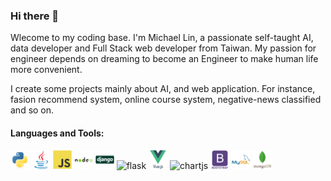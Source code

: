 ### Hi there 👋



Wlecome to my coding base. I'm Michael Lin, a passionate self-taught AI, data developer and Full Stack web developer from Taiwan. My passion for engineer depends on dreaming to become an Engineer to make human life more convenient.

I create some projects mainly about AI, and web application. For instance, fasion recommend system, online course system, negative-news classified and so on.

#### Languages and Tools:
 <div style="display:inline;">
 <img src="https://raw.githubusercontent.com/devicons/devicon/master/icons/python/python-original.svg" alt="python" width="30" height="30"/>
 <img src="https://raw.githubusercontent.com/devicons/devicon/master/icons/java/java-original.svg" alt="java" width="30" height="30"/> 
 <img src="https://raw.githubusercontent.com/devicons/devicon/master/icons/javascript/javascript-original.svg" alt="javascript" width="30" height="30"/> 
 <img src="https://raw.githubusercontent.com/devicons/devicon/master/icons/nodejs/nodejs-original-wordmark.svg" alt="nodejs" width="30" height="30"/>
 <img src="https://raw.githubusercontent.com/devicons/devicon/master/icons/django/django-original.svg" alt="django" width="30" height="30"/> 
 <img src="https://www.vectorlogo.zone/logos/pocoo_flask/pocoo_flask-icon.svg" alt="flask" width="30" height="30"/>
 <img src="https://raw.githubusercontent.com/devicons/devicon/master/icons/vuejs/vuejs-original-wordmark.svg" alt="vuejs" width="30" height="30"/> 
 <img src="https://www.chartjs.org/media/logo-title.svg" alt="chartjs" width="30" height="30"/>
 <img src="https://raw.githubusercontent.com/devicons/devicon/master/icons/bootstrap/bootstrap-plain-wordmark.svg" alt="bootstrap" width="30" height="30"/>
 <img src="https://raw.githubusercontent.com/devicons/devicon/master/icons/mysql/mysql-original-wordmark.svg" alt="mysql" width="30" height="30"/> 
 <img src="https://raw.githubusercontent.com/devicons/devicon/master/icons/mongodb/mongodb-original-wordmark.svg" alt="mongodb" width="30" height="30"/> 
 <div/>
